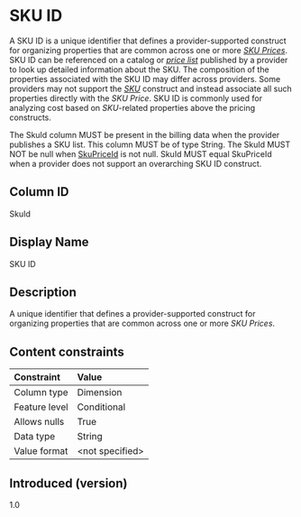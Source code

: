 # SKU ID

A SKU ID is a unique identifier that defines a provider-supported construct for organizing properties that are common across one or more [*SKU Prices*](#glossary:sku-price). SKU ID can be referenced on a catalog or [*price list*](#glossary:price-list) published by a provider to look up detailed information about the SKU. The composition of the properties associated with the SKU ID may differ across providers. Some providers may not support the [*SKU*](#glossary:sku) construct and instead associate all such properties directly with the *SKU Price*. SKU ID is commonly used for analyzing cost based on *SKU*-related properties above the pricing constructs.

The SkuId column MUST be present in the billing data when the provider publishes a SKU list. This column MUST be of type String. The SkuId MUST NOT be null when [SkuPriceId](#skupriceid) is not null. SkuId MUST equal SkuPriceId when a provider does not support an overarching SKU ID construct.

## Column ID

SkuId

## Display Name

SKU ID

## Description

A unique identifier that defines a provider-supported construct for organizing properties that are common across one or more *SKU Prices*.

## Content constraints

| Constraint      | Value            |
| :-------------- | :--------------- |
| Column type     | Dimension        |
| Feature level   | Conditional      |
| Allows nulls    | True             |
| Data type       | String           |
| Value format    | \<not specified> |

## Introduced (version)

1.0

